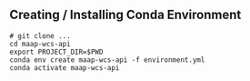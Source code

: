 ## Creating / Installing Conda Environment

```
# git clone ...
cd maap-wcs-api
export PROJECT_DIR=$PWD
conda env create maap-wcs-api -f environment.yml
conda activate maap-wcs-api
```

